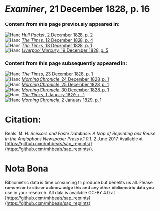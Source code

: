 # *Examiner*, 21 December 1828, p. 16  
  
### Content from this page previously appeared in:  
![Hand](http://scissorsandpaste.net/wp-content/uploads/2017/06/smallhandpointer.png) [*Hull Packet*, 2 December 1828, p. 2](https://mhbeals.github.io/sap_html/Hull-Packet/Hull-Packet-2-December-1828-p-2)  
![Hand](http://scissorsandpaste.net/wp-content/uploads/2017/06/smallhandpointer.png) [*The Times*, 12 December 1828, p. 4](https://mhbeals.github.io/sap_html/The-Times/The-Times-12-December-1828-p-4)  
![Hand](http://scissorsandpaste.net/wp-content/uploads/2017/06/smallhandpointer.png) [*The Times*, 18 December 1828, p. 1](https://mhbeals.github.io/sap_html/The-Times/The-Times-18-December-1828-p-1)  
![Hand](http://scissorsandpaste.net/wp-content/uploads/2017/06/smallhandpointer.png) [*Liverpool Mercury*, 19 December 1828, p. 5](https://mhbeals.github.io/sap_html/Liverpool-Mercury/Liverpool-Mercury-19-December-1828-p-5)  
  
### Content from this page subsequently appeared in:  
![Hand](http://scissorsandpaste.net/wp-content/uploads/2017/06/smallhandpointer.png) [*The Times*, 23 December 1828, p. 1](https://mhbeals.github.io/sap_html/The-Times/The-Times-23-December-1828-p-1)  
![Hand](http://scissorsandpaste.net/wp-content/uploads/2017/06/smallhandpointer.png) [*Morning Chronicle*, 24 December 1828, p. 1](https://mhbeals.github.io/sap_html/Morning-Chronicle/Morning-Chronicle-24-December-1828-p-1)  
![Hand](http://scissorsandpaste.net/wp-content/uploads/2017/06/smallhandpointer.png) [*Morning Chronicle*, 25 December 1828, p. 1](https://mhbeals.github.io/sap_html/Morning-Chronicle/Morning-Chronicle-25-December-1828-p-1)  
![Hand](http://scissorsandpaste.net/wp-content/uploads/2017/06/smallhandpointer.png) [*Morning Chronicle*, 30 December 1828, p. 1](https://mhbeals.github.io/sap_html/Morning-Chronicle/Morning-Chronicle-30-December-1828-p-1)  
![Hand](http://scissorsandpaste.net/wp-content/uploads/2017/06/smallhandpointer.png) [*The Times*, 1 January 1829, p. 1](https://mhbeals.github.io/sap_html/The-Times/The-Times-1-January-1829-p-1)  
![Hand](http://scissorsandpaste.net/wp-content/uploads/2017/06/smallhandpointer.png) [*Morning Chronicle*, 2 January 1829, p. 1](https://mhbeals.github.io/sap_html/Morning-Chronicle/Morning-Chronicle-2-January-1829-p-1)  


# Citation: 

Beals. M. H. *Scissors and Paste Database: A Map of Reprinting and Reuse in the Anglophone Newspaper Press v.1.0.1.* 2 June 2017. Available at [https://github.com/mhbeals/sap_reprints/](https://github.com/mhbeals/sap_reprints/). 

# Nota Bona

Bibliometric data is time consuming to produce but benefits us all. Please remember to cite or acknowledge this and any other bibliometric data you use in your research. All data is available CC-BY 4.0 at [https://github.com/mhbeals/sap_reprints](https://github.com/mhbeals/sap_reprints)